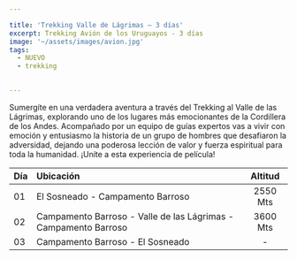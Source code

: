 ```yaml
---

title: 'Trekking Valle de Lágrimas – 3 días'
excerpt: Trekking Avión de los Uruguayos - 3 días
image: '~/assets/images/avion.jpg' 
tags:
  - NUEVO
  - trekking
  

---
```


Sumergíte en una verdadera aventura a través del Trekking al Valle de las Lágrimas, explorando uno de los lugares más emocionantes de la Cordillera de los Andes. Acompañado por un equipo de guías expertos vas a vivir con emoción y entusiasmo la historia de un grupo de hombres que desafiaron la adversidad, dejando una poderosa lección de valor y fuerza espiritual para toda la humanidad. ¡Uníte a esta experiencia de película!


| Día  | Ubicación                                            | Altitud |
| :--- | :--------------------------------------------------- | :-----: |
| 01   | El Sosneado - Campamento Barroso                     | 2550 Mts|
| 02   | Campamento Barroso - Valle de las Lágrimas - Campamento Barroso | 3600 Mts|
| 03   | Campamento Barroso - El Sosneado                     | -       |
